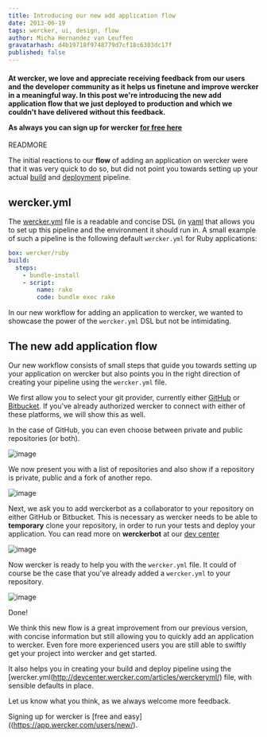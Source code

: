 ```yaml
---
title: Introducing our new add application flow
date: 2013-06-19
tags: wercker, ui, design, flow
author: Micha Hernandez van Leuffen
gravatarhash: d4b19718f9748779d7cf18c6303dc17f
published: false
---
```


<h4 class="subheader">
At wercker, we love and appreciate receiving feedback from our users and the developer community as it helps us finetune
and improve wercker in a meaningful way. In this post we're
introducing the new <strong>add application flow</strong> that we just
deployed to production and which we couldn't have delivered without this feedback.

As always you can sign up for wercker <a href="https://app.wercker.com/users/new/">for free here</a>

</h4>

READMORE

The initial reactions to our **flow** of adding an application on wercker were
that it was very quick to do so, but did not point you towards setting up your
actual [build](http://devcenter.wercker.com/articles/introduction/builds.html)
and [deployment](http://devcenter.wercker.com/articles/introduction/deployment.html) pipeline.

## wercker.yml

The [wercker.yml](http://devcenter.wercker.com/articles/werckeryml/) file is a readable and concise DSL (in [yaml](http://www.yaml.org/) that allows 
you to set up this pipeline and the environment it should run in. A small example of such a pipeline is the following default `wercker.yml` 
for Ruby applications:

```yaml
box: wercker/ruby
build:
  steps:
    - bundle-install
    - script:
        name: rake
        code: bundle exec rake
```
In our new workflow for adding an application to wercker, we wanted to showcase the power of the `wercker.yml` DSL but
not be intimidating.

## The new add application flow

Our new workflow consists of small steps that guide you towards setting up
your application on wercker but also points you in the right direction of
creating your pipeline using the `wercker.yml` file.

We first allow you to select your git provider, currently either
[GitHub](http://github.com) or [Bitbucket](http://bitbucket.org). If you've
already authorized wercker to connect with either of these platforms, we will
show this as well.

In the case of GitHub, you can even choose between private and public
repositories (or both).

![image]()

We now present you with a list of repositories and also show if a repository is
private, public and a fork of another repo.

![image]()

Next, we ask you to add werckerbot as a collaborator to your repository on either GitHub or Bitbucket. This is necessary as 
wercker needs to be able to **temporary** clone your repository, in order to run your tests and deploy your application.
You can read more on **werckerbot** at our [dev center](http://devcenter.wercker.com/articles/gettingstarted/werckerbot.html)

![image]()

Now wercker is ready to help you with the `wercker.yml` file. It could of course be the case that you've already 
added a `wercker.yml` to your repository.

![image]()

Done!

We think this new flow is a great improvement from our previous version, with
concise information but still allowing you to quickly add an application to
wercker. Even fore more experienced users you are still able to swiftly get your project into wercker and get started.

It also helps you in creating your build and deploy pipeline using the
[wercker.yml(http://devcenter.wercker.com/articles/werckeryml/) file, with sensible
defaults in place.

Let us know what you think, as we always welcome more feedback.

Signing up for wercker is [free and
easy]((https://app.wercker.com/users/new/).

